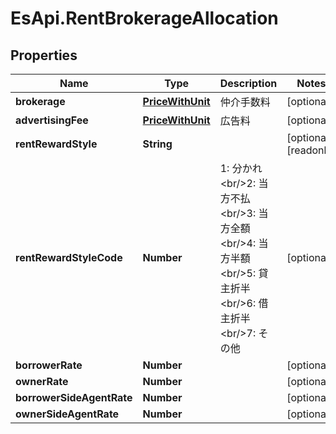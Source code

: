 # EsApi.RentBrokerageAllocation

## Properties

Name | Type | Description | Notes
------------ | ------------- | ------------- | -------------
**brokerage** | [**PriceWithUnit**](PriceWithUnit.md) | 仲介手数料 | [optional] 
**advertisingFee** | [**PriceWithUnit**](PriceWithUnit.md) | 広告料 | [optional] 
**rentRewardStyle** | **String** |  | [optional] [readonly] 
**rentRewardStyleCode** | **Number** | 1: 分かれ&lt;br/&gt;2: 当方不払&lt;br/&gt;3: 当方全額&lt;br/&gt;4: 当方半額&lt;br/&gt;5: 貸主折半&lt;br/&gt;6: 借主折半&lt;br/&gt;7: その他 | [optional] 
**borrowerRate** | **Number** |  | [optional] 
**ownerRate** | **Number** |  | [optional] 
**borrowerSideAgentRate** | **Number** |  | [optional] 
**ownerSideAgentRate** | **Number** |  | [optional] 


